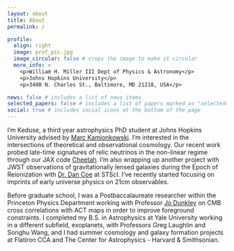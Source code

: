 ```yaml
---
layout: about
title: About
permalink: /

profile:
  align: right
  image: prof_pic.jpg
  image_circular: false # crops the image to make it circular
  more_info: >
    <p>William H. Miller III Dept of Physics & Astronomy</p>
    <p>Johns Hopkins University</p>
    <p>3400 N. Charles St., Baltimore, MD 21218, USA</p>

news: false # includes a list of news items
selected_papers: false # includes a list of papers marked as "selected={true}"
social: true # includes social icons at the bottom of the page
---
```


I’m Keduse, a third year astrophysics PhD student at Johns Hopkins University advised by [Marc Kamionkowski](https://sites.krieger.jhu.edu/kamionkowski/). I’m interested in the intersections of theoretical and observational cosmology. Our recent work probed late-time signatures of relic neutrinos in the non-linear regime through our JAX code [Cheetah](https://github.com/NNSSA/Cheetah/tree/main). I’m also wrapping up another project with JWST observations of gravitationally lensed galaxies during the Epoch of Reionization with [Dr. Dan Coe](https://www.dancoe.space/) at STScI. I’ve recently started focusing on imprints of early universe physics on 21cm observables. 

Before graduate school, I was a Postbaccalaureate researcher within the Princeton Physics Department working with Professor [Jo Dunkley](https://www.jodunkley.com/) on CMB cross correlations with ACT maps in order to improve foreground constraints. I completed my B.S. in Astrophysics at Yale University working in a different subfield, exoplanets, with Professors Greg Laughlin and Songhu Wang, and I had summer cosmology and galaxy formation projects at Flatiron CCA and The Center for Astrophysics - Harvard & Smithsonian. 

